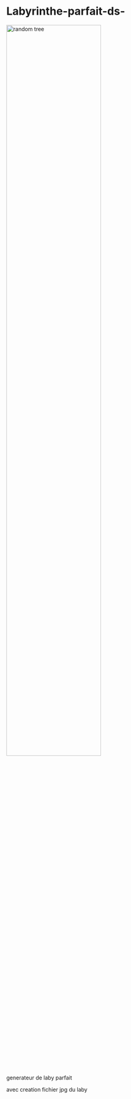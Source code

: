 # Labyrinthe-parfait-ds-

<img src="https://raw.githubusercontent.com/KuroiTowzeur/Labyrinthe-parfait-ds-/master/screen.png"
alt="random tree" width="70%"/>

generateur de laby parfait

avec creation fichier jpg du laby
